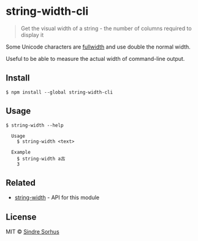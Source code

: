 # string-width-cli

> Get the visual width of a string - the number of columns required to display it

Some Unicode characters are [fullwidth](https://en.wikipedia.org/wiki/Halfwidth_and_fullwidth_forms) and use double the normal width.

Useful to be able to measure the actual width of command-line output.


## Install

```
$ npm install --global string-width-cli
```


## Usage

```
$ string-width --help

  Usage
    $ string-width <text>

  Example
    $ string-width a古
    3
```


## Related

- [string-width](https://github.com/sindresorhus/string-width) - API for this module


## License

MIT © [Sindre Sorhus](https://sindresorhus.com)
